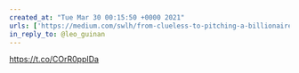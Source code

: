```yaml
---
created_at: "Tue Mar 30 00:15:50 +0000 2021"
urls: ['https://medium.com/swlh/from-clueless-to-pitching-a-billionaire-in-7-weeks-8ec161466b97']
in_reply_to: @leo_guinan
---
```


https://t.co/COrR0ppIDa